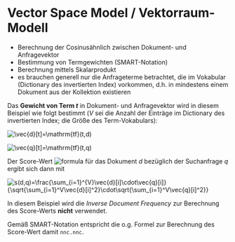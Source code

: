 # Vector Space Model / Vektorraum-Modell

* Berechnung der Cosinusähnlich zwischen Dokument- und Anfragevektor
* Bestimmung von Termgewichten (SMART-Notation)
* Berechnung mittels Skalarprodukt
* es brauchen generell nur die Anfrageterme betrachtet, die im Vokabular (Dictionary des invertierten Index) vorkommen, d.h. in mindestens einem Dokument aus der Kollektion existieren

Das **Gewicht von Term _t_** in Dokument- und Anfragevektor wird in diesem Beispiel wie folgt bestimmt (_V_ sei die Anzahl der Einträge im Dictionary
des invertierten Index; die Größe des Term-Vokabulars):

![\vec{d}[t]=\mathrm{tf}(t,d)](https://render.githubusercontent.com/render/math?math=%5CLarge+%5Cdisplaystyle+%5Cvec%7Bd%7D%5Bt%5D%3D%5Cmathrm%7Btf%7D%28t%2Cd%29)

![\vec{q}[t]=\mathrm{tf}(t,q)](https://render.githubusercontent.com/render/math?math=%5CLarge+%5Cdisplaystyle+%5Cvec%7Bq%7D%5Bt%5D%3D%5Cmathrm%7Btf%7D%28t%2Cq%29)

Der Score-Wert ![formula](https://render.githubusercontent.com/render/math?math=s(d,q)) für das Dokument _d_ bezüglich der Suchanfrage _q_ ergibt sich dann mit

![s(d,q)=\frac{\sum_{i=1}^{V}\vec{d}[i]\cdot\vec{q}[i]}{\sqrt{\sum_{i=1}^V\vec{d}[i]^2}\cdot\sqrt{\sum_{i=1}^V\vec{q}[i]^2}}](https://render.githubusercontent.com/render/math?math=%5CLarge+%5Cdisplaystyle+s%28d%2Cq%29%3D%5Cfrac%7B%5Csum_%7Bi%3D1%7D%5E%7BV%7D%5Cvec%7Bd%7D%5Bi%5D%5Ccdot%5Cvec%7Bq%7D%5Bi%5D%7D%7B%5Csqrt%7B%5Csum_%7Bi%3D1%7D%5EV%5Cvec%7Bd%7D%5Bi%5D%5E2%7D%5Ccdot%5Csqrt%7B%5Csum_%7Bi%3D1%7D%5EV%5Cvec%7Bq%7D%5Bi%5D%5E2%7D%7D)

In diesem Beispiel wird die _Inverse Document Frequency_ zur Berechnung des Score-Werts **nicht** verwendet.

Gemäß SMART-Notation entspricht die o.g. Formel zur Berechnung des Score-Wert damit `nnc.nnc`.
